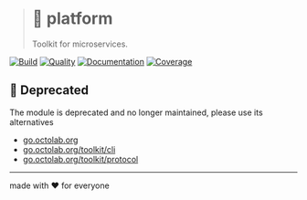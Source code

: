 > # 🧰 platform
>
> Toolkit for microservices.

[![Build][icon_build]][page_build]
[![Quality][icon_quality]][page_quality]
[![Documentation][icon_docs]][page_docs]
[![Coverage][icon_coverage]][page_coverage]

## 🚧 Deprecated

The module is deprecated and no longer maintained, please use its alternatives

- [go.octolab.org](https://github.com/octolab/pkg)
- [go.octolab.org/toolkit/cli](https://github.com/octolab/cli)
- [go.octolab.org/toolkit/protocol](https://github.com/octolab/protocol)

---

made with ❤️ for everyone

[icon_build]:      https://travis-ci.org/kamilsk/platform.svg?branch=master
[icon_coverage]:   https://api.codeclimate.com/v1/badges/092e6f2f5ad3c447314a/test_coverage
[icon_docs]:       https://godoc.org/github.com/kamilsk/platform?status.svg
[icon_quality]:    https://goreportcard.com/badge/github.com/kamilsk/platform

[page_build]:      https://travis-ci.org/kamilsk/platform
[page_coverage]:   https://codeclimate.com/github/kamilsk/platform/test_coverage
[page_docs]:       https://godoc.org/github.com/kamilsk/platform
[page_quality]:    https://goreportcard.com/report/github.com/kamilsk/platform
